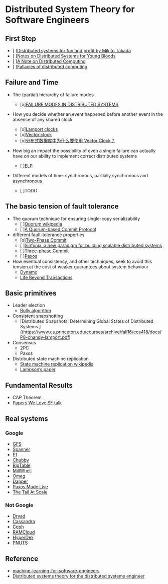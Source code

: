 # Distributed System Theory for Software Engineers

## First Step
- [ ][Distributed systems for fun and profit by Mikito Takada](http://book.mixu.net/distsys/)
- [ ][Notes on Distributed Systems for Young Bloods](https://www.somethingsimilar.com/2013/01/14/notes-on-distributed-systems-for-young-bloods/)
- [ ][A Note on Distributed Computing](http://citeseerx.ist.psu.edu/viewdoc/summary?doi=10.1.1.41.7628)
- [ ][Fallacies of distributed computing](https://en.wikipedia.org/wiki/Fallacies_of_distributed_computing)

## Failure and Time
- The (partial) hierarchy of failure modes
  - [x][FAILURE MODES IN DISTRIBUTED SYSTEMS](http://alvaro-videla.com/2013/12/failure-modes-in-distributed-systems.html)

- How you decide whether an event happened before another event in the absence of any shared clock
  - [x][Lamport clocks](http://amturing.acm.org/p558-lamport.pdf)
  - [x][Vector clock](https://en.wikipedia.org/wiki/Vector_clock)
  - [x][分布式数据库中为什么要使用 Vector Clock？](https://www.zhihu.com/question/19994133)

- How big an impact the possibility of even a single failure can actually have on our ability to implement correct distributed systems
  - [ ][ELP](http://www.slideshare.net/HenryRobinson/pwl-nonotes)
- Different models of time: synchronous, partially synchronous and asynchronous
  - [ ]TODO

## The basic tension of fault tolerance
- The quorum technique for ensuring single-copy serializability
  - [ ]<a href="https://en.wikipedia.org/wiki/Quorum_(distributed_computing)">Quorum wikipedia</a>
  - [ ][A Quorum-based Commit Protocol](https://ecommons.cornell.edu/bitstream/handle/1813/6323/82-483.pdf?sequence=1)
- different fault-tolerance properties
  - [x][Two-Phase Commit](http://the-paper-trail.org/blog/consensus-protocols-two-phase-commit/)
  - [ ][Sinfonia: a new paradigm for building scalable distributed systems](http://www.sosp2007.org/papers/sosp064-aguilera.pdf)
  - [ ][Three-phase Commit](http://the-paper-trail.org/blog/consensus-protocols-three-phase-commit/)
  - [ ][Paxos](http://the-paper-trail.org/blog/consensus-protocols-paxos/)
- How eventual consistency, and other techniques, seek to avoid this tension at the cost of weaker guarantees about system behaviour
  - [Dynamo](http://www.allthingsdistributed.com/files/amazon-dynamo-sosp2007.pdf)
  - [Life Beyond Transactions](http://adrianmarriott.net/logosroot/papers/LifeBeyondTxns.pdf)

## Basic primitives
- Leader election
  - [Bully algorithm](https://en.wikipedia.org/wiki/Bully_algorithm)
- Consistent snapshotting
  - [Distributed Snapshots: Determining Global
States of Distributed Systems ]((https://www.cs.princeton.edu/courses/archive/fall16/cos418/docs/P8-chandy-lamport.pdf)
- Consensus
  - 2PC
  - Paxos
- Distributed state machine replication
  - [State machine replication wikipedia](https://en.wikipedia.org/wiki/State_machine_replication)
  - [Lampson’s paper](https://www.microsoft.com/en-us/research/publication/how-to-build-a-highly-available-system-using-consensus/?from=http%3A%2F%2Fresearch.microsoft.com%2Fen-us%2Fum%2Fpeople%2Fblampson%2F58-consensus%2Facrobat.pdf)

## Fundamental Results
- CAP Theorem
- [Papers We Love SF talk](https://www.slideshare.net/HenryRobinson/pwl-nonotes)

## Real systems

### Google
- [GFS](http://static.googleusercontent.com/media/research.google.com/en/us/archive/gfs-sosp2003.pdf)
- [Spanner](http://static.googleusercontent.com/media/research.google.com/en/us/archive/spanner-osdi2012.pdf)
- [F1](http://static.googleusercontent.com/media/research.google.com/en/us/pubs/archive/41344.pdf)
- [Chubby](http://static.googleusercontent.com/media/research.google.com/en/us/archive/chubby-osdi06.pdf)
- [BigTable](http://static.googleusercontent.com/media/research.google.com/en/us/archive/bigtable-osdi06.pdf)
- [MillWhell](http://static.googleusercontent.com/media/research.google.com/en/us/pubs/archive/41378.pdf)
- [Omeg](http://eurosys2013.tudos.org/wp-content/uploads/2013/paper/Schwarzkopf.pdf)
- [Dapper](http://static.googleusercontent.com/media/research.google.com/en/us/pubs/archive/36356.pdf)
- [Paxos Made Live](http://www.cs.utexas.edu/users/lorenzo/corsi/cs380d/papers/paper2-1.pdf)
- [The Tail At Scale](https://research.google.com/pubs/pub40801.html)

### Not Google
- [Dryad](http://research.microsoft.com/en-us/projects/dryad/eurosys07.pdf)
- [Cassandra](https://www.cs.cornell.edu/projects/ladis2009/papers/lakshman-ladis2009.pdf)
- [Ceph](http://ceph.com/papers/weil-ceph-osdi06.pdf)
- [RAMCloud](https://ramcloud.stanford.edu/wiki/display/ramcloud/RAMCloud+Papers)
- [HyperDex](http://hyperdex.org/papers/)
- [PNUTS](http://www.mpi-sws.org/~druschel/courses/ds/papers/cooper-pnuts.pdf)

## Reference
- [machine-learning-for-software-engineers](https://github.com/ZuzooVn/machine-learning-for-software-engineers)
- [Distributed systems theory for the distributed systems engineer](http://the-paper-trail.org/blog/distributed-systems-theory-for-the-distributed-systems-engineer/)
